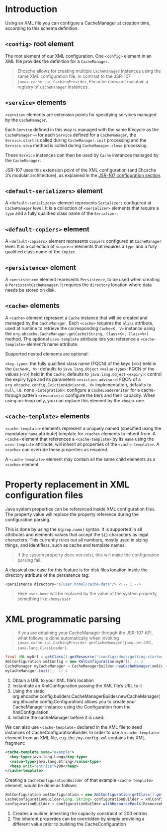 # Introduction

Using an XML file you can configure a CacheManager at creation time, according to this schema definition.

## `<config>` root element

The root element of our XML configuration. One `<config>` element in an XML file provides the definition for a `CacheManager`.

> Ehcache allows for creating multiple `CacheManager` instances using the same XML configuration file. In contrast to the JSR-107 `javax.cache.spi.CachingProvider`, Ehcache does not maintain a registry of `CacheManager` instances.

## `<service>` elements

`<service>` elements are extension points for specifying services managed by the `CacheManager`.

Each `Service` defined in this way is managed with the same lifecycle as the `CacheManager` — for each `Service` defined for a `CacheManager`, the `Service.start` is called during `CacheManager.init` processing and the `Service.stop` method is called during `CacheManager.close` processing.

These `Service` instances can then be used by `Cache` instances managed by the `CacheManager`.

JSR-107 uses this extension point of the XML configuration (and Ehcache 3’s modular architecture), as explained in the [JSR-107 configuration section](http://www.ehcache.org/documentation/3.4/107.html#supplement-jsr-107-configurations).


## `<default-serializers>` element

A `<default-serializers>` element represents `Serializers` configured at `CacheManager` level. It is a collection of `<serializer>` elements that require a `type` and a fully qualified class name of the `Serializer`.


## `<default-copiers>` element

A `<default-copiers>` element represents `Copiers` configured at `CacheManager` level. It is a collection of `<copier>` elements that requires a `type` and a fully qualified class name of the `Copier`.

## `<persistence>` element

A `<persistence>` element represents `Persistence`, to be used when creating a `PersistentCacheManager`. It requires the `directory` location where data needs be stored on disk.

## `<cache>` elements

A `<cache>` element represent a `Cache` instance that will be created and managed by the `CacheManager`. Each `<cache>` requires the `alias` attribute, used at runtime to retrieve the corresponding `Cache<K, V>` instance using the `org.ehcache.CacheManager.getCache(String, Class<K>, Class<V>)` method. The optional `uses-template` attribute lets you reference a `<cache-template>` element’s name attribute. 

Supported nested elements are optional:

`<key-type>`: the fully qualified class name (FQCN) of the keys (`<K>`) held in the `Cache<K, V>`; defaults to `java.lang.Object`
`<value-type>`: FQCN of the values (`<V>`) held in the `Cache`; defaults to `java.lang.Object`
`<expiry>`: control the expiry type and its parameters
`<eviction-advisor>`: FQCN of a `org.ehcache.config.EvictionAdvisor<K, V>` implementation, defaults to `null`, i.e. none
`<integration>`: configure a `CacheLoaderWriter` for a cache-through pattern
`<resources>`: configure the tiers and their capacity. When using on-heap only, you can replace this element by the `<heap>` one.

## `<cache-template>` elements

`<cache-template>` elements represent a uniquely named (specified using the mandatory `name` attribute) template for `<cache>` elements to inherit from. A `<cache>` element that references a `<cache-template>` by its `name` using the `uses-template` attribute, will inherit all properties of the `<cache-template>`. A `<cache>` can override these properties as required.

A `<cache-template>` element may contain all the same child elements as a `<cache>` element.


# Property replacement in XML configuration files

Java system properties can be referenced inside XML configuration files. The property value will replace the property reference during the configuration parsing.

This is done by using the `${prop.name}` syntax. It is supported in all attributes and elements values that accept the `${}` characters as legal characters. This currently rules out all numbers, mostly used in sizing things, and identifiers, such as cache and template names.

> If the system property does not exist, this will make the configuration parsing fail.

A classical use case for this feature is for disk files location inside the directory attribute of the persistence tag:

``` Java
<persistence directory="${user.home}/cache-data"/> <!-- 1 -->
```

> Here `user.home` will be replaced by the value of the system property, something like `/home/user`


# XML programmatic parsing

> If you are obtaining your CacheManager through the JSR-107 API, what follows is done automatically when invoking `javax.cache.spi.CachingProvider.getCacheManager(java.net.URI, java.lang.ClassLoader)`.

``` Java
final URL myUrl = getClass().getResource("/configs/docs/getting-started.xml"); // 1
XmlConfiguration xmlConfig = new XmlConfiguration(myUrl); // 2
CacheManager myCacheManager = CacheManagerBuilder.newCacheManager(xmlConfig); // 3
myCacheManager.init();  // 4
```
1. Obtain a URL to your XML file’s location
2. Instantiate an XmlConfiguration passing the XML file’s URL to it
3. Using the static org.ehcache.config.builders.CacheManagerBuilder.newCacheManager(org.ehcache.config.Configuration) allows you to create your CacheManager instance using the Configuration from the XmlConfiguration.
4. Initialize the cacheManager before it is used.

We can also use `<cache-template>` declared in the XML file to seed instances of CacheConfigurationBuilder. In order to use a `<cache-template>` element from an XML file, e.g. the `/my-config.xml` contains this XML fragment:

``` XML
<cache-template name="example">
  <key-type>java.lang.Long</key-type>
  <value-type>java.lang.String</value-type>
  <heap unit="entries">200</heap>
</cache-template>
```

Creating a `CacheConfigurationBuilder` of that example `<cache-template>` element, would be done as follows:

``` Java
XmlConfiguration xmlConfiguration = new XmlConfiguration(getClass().getResource("/configs/docs/template-sample.xml"));
CacheConfigurationBuilder<Long, String> configurationBuilder = xmlConfiguration.newCacheConfigurationBuilderFromTemplate("example", Long.class, String.class);  // 1
configurationBuilder = configurationBuilder.withResourcePools(ResourcePoolsBuilder.heap(1000)); // 2
```
1. Creates a builder, inheriting the capacity constraint of 200 entries
2. The inherent properties can be overridden by simply providing a different value prior to building the CacheConfiguration